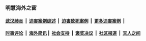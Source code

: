 
### 明慧海外之窗

####  [武汉肺炎](indexes/365.md?t=02042000) &nbsp;|&nbsp;  [迫害案例综述](indexes/328.md?t=02042000) &nbsp;|&nbsp; [迫害致死案例](indexes/277.md?t=02042000)  &nbsp;|&nbsp; [更多迫害案例](indexes/81.md?t=02042000)  &nbsp;|&nbsp; 
####  [时事评论](indexes/251.md?t=02042000) &nbsp;|&nbsp; [海外简讯](indexes/245.md?t=02042000)&nbsp;|&nbsp;  [社会支持](indexes/140.md?t=02042000) &nbsp;|&nbsp; [褒奖决议](indexes/282.md?t=02042000) &nbsp;|&nbsp; [社区报道](indexes/91.md?t=02042000)  &nbsp;|&nbsp; [天人之间](indexes/78.md?t=02042000) 

